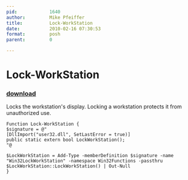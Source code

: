 ```yaml
---
pid:            1640
author:         Mike Pfeiffer
title:          Lock-WorkStation
date:           2010-02-16 07:30:53
format:         posh
parent:         0

---
```


# Lock-WorkStation

### [download](//scripts/1640.ps1)

Locks the workstation's display. Locking a workstation protects it from unauthorized use.

```posh
Function Lock-WorkStation {
$signature = @"
[DllImport("user32.dll", SetLastError = true)]
public static extern bool LockWorkStation();
"@

$LockWorkStation = Add-Type -memberDefinition $signature -name "Win32LockWorkStation" -namespace Win32Functions -passthru
$LockWorkStation::LockWorkStation() | Out-Null
}
```
